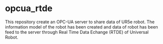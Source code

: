 # opcua_rtde
This repository create an OPC-UA server to share data of UR5e robot. The information model of the robot has been created and data of robot has been feed to the server through Real Time Data Echange (RTDE) of Universal Robot.
